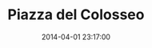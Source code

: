 --- 
layout: entry
title: Piazza del Colosseo
location: Rome, Italy
date_taken: February 2014
camera: Leica M9
lens: Leitz Summilux 35mm f/1.4
image: GRS-20140204-090635
date: 2014-04-01 23:17:00
category: notebook
excerpt:
tags: [color, gladiator, costume, colosseum, colosseo, man, old, feathers, nose, 60 to 80 years, morning, sunlight]
---